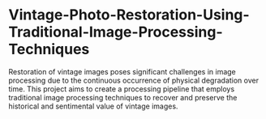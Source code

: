 # Vintage-Photo-Restoration-Using-Traditional-Image-Processing-Techniques
Restoration of vintage images poses significant challenges in image processing due to the continuous occurrence of physical degradation over time. This project aims to create a processing pipeline that employs traditional image processing techniques to recover and preserve the historical and sentimental value of vintage images.
